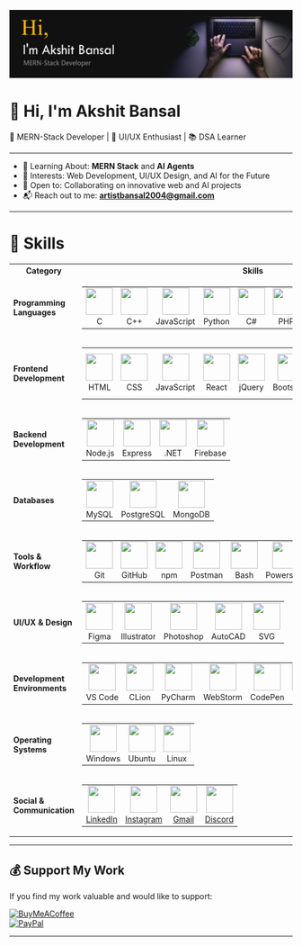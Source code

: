 ![Header Image](./profileHeader.png)  

# 👋 Hi, I'm Akshit Bansal  

🚀 MERN-Stack Developer | 🎨 UI/UX Enthusiast | 📚 DSA Learner  

---

- 🌱 Learning About: **MERN Stack** and **AI Agents**  
- 👀 Interests: Web Development, UI/UX Design, and AI for the Future  
- 🤝 Open to: Collaborating on innovative web and AI projects  
- 📬 Reach out to me: **artistbansal2004@gmail.com**

---

# 💼 Skills

<table>
  <tr>
    <th>Category</th>
    <th>Skills</th>
  </tr>

  <!-- Programming Languages -->
  <tr>
    <td><b>Programming Languages</b></td>
    <td>
      <table>
        <tr>
          <td align="center"><img src="https://skillicons.dev/icons?i=c" width="48" height="48"/><br>C</td>
          <td align="center"><img src="https://skillicons.dev/icons?i=cpp" width="48" height="48"/><br>C++</td>
          <td align="center"><img src="https://skillicons.dev/icons?i=js" width="48" height="48"/><br>JavaScript</td>
          <td align="center"><img src="https://skillicons.dev/icons?i=py" width="48" height="48"/><br>Python</td>
          <td align="center"><img src="https://skillicons.dev/icons?i=cs" width="48" height="48"/><br>C#</td>
          <td align="center"><img src="https://skillicons.dev/icons?i=php" width="48" height="48"/><br>PHP</td>
        </tr>
      </table>
    </td>
  </tr>

  <!-- Frontend Development -->
  <tr>
    <td><b>Frontend Development</b></td>
    <td>
      <table>
        <tr>
          <td align="center"><img src="https://skillicons.dev/icons?i=html" width="48" height="48"/><br>HTML</td>
          <td align="center"><img src="https://skillicons.dev/icons?i=css" width="48" height="48"/><br>CSS</td>
          <td align="center"><img src="https://skillicons.dev/icons?i=js" width="48" height="48"/><br>JavaScript</td>
          <td align="center"><img src="https://skillicons.dev/icons?i=react" width="48" height="48"/><br>React</td>
          <td align="center"><img src="https://skillicons.dev/icons?i=jquery" width="48" height="48"/><br>jQuery</td>
          <td align="center"><img src="https://skillicons.dev/icons?i=bootstrap" width="48" height="48"/><br>Bootstrap</td>
          <td align="center"><img src="https://skillicons.dev/icons?i=tailwind" width="48" height="48"/><br>Tailwind</td>
          <td align="center"><img src="https://skillicons.dev/icons?i=materialui" width="48" height="48"/><br>Material UI</td>
          <td align="center"><img src="https://skillicons.dev/icons?i=vite" width="48" height="48"/><br>Vite</td>
        </tr>
      </table>
    </td>
  </tr>

  <!-- Backend Development -->
  <tr>
    <td><b>Backend Development</b></td>
    <td>
      <table>
        <tr>
          <td align="center"><img src="https://skillicons.dev/icons?i=nodejs" width="48" height="48"/><br>Node.js</td>
          <td align="center"><img src="https://skillicons.dev/icons?i=express" width="48" height="48"/><br>Express</td>
          <td align="center"><img src="https://skillicons.dev/icons?i=dotnet" width="48" height="48"/><br>.NET</td>
          <td align="center"><img src="https://skillicons.dev/icons?i=firebase" width="48" height="48"/><br>Firebase</td>
        </tr>
      </table>
    </td>
  </tr>

  <!-- Databases -->
  <tr>
    <td><b>Databases</b></td>
    <td>
      <table>
        <tr>
          <td align="center"><img src="https://skillicons.dev/icons?i=mysql" width="48" height="48"/><br>MySQL</td>
          <td align="center"><img src="https://skillicons.dev/icons?i=postgres" width="48" height="48"/><br>PostgreSQL</td>
          <td align="center"><img src="https://skillicons.dev/icons?i=mongodb" width="48" height="48"/><br>MongoDB</td>
        </tr>
      </table>
    </td>
  </tr>

  <!-- Tools & Workflow -->
  <tr>
    <td><b>Tools & Workflow</b></td>
    <td>
      <table>
        <tr>
          <td align="center"><img src="https://skillicons.dev/icons?i=git" width="48" height="48"/><br>Git</td>
          <td align="center"><img src="https://skillicons.dev/icons?i=github" width="48" height="48"/><br>GitHub</td>
          <td align="center"><img src="https://skillicons.dev/icons?i=npm" width="48" height="48"/><br>npm</td>
          <td align="center"><img src="https://skillicons.dev/icons?i=postman" width="48" height="48"/><br>Postman</td>
          <td align="center"><img src="https://skillicons.dev/icons?i=bash" width="48" height="48"/><br>Bash</td>
          <td align="center"><img src="https://skillicons.dev/icons?i=powershell" width="48" height="48"/><br>Powershell</td>
        </tr>
      </table>
    </td>
  </tr>

  <!-- UI/UX & Design -->
  <tr>
    <td><b>UI/UX & Design</b></td>
    <td>
      <table>
        <tr>
          <td align="center"><img src="https://skillicons.dev/icons?i=figma" width="48" height="48"/><br>Figma</td>
          <td align="center"><img src="https://skillicons.dev/icons?i=ai" width="48" height="48"/><br>Illustrator</td>
          <td align="center"><img src="https://skillicons.dev/icons?i=ps" width="48" height="48"/><br>Photoshop</td>
          <td align="center"><img src="https://skillicons.dev/icons?i=autocad" width="48" height="48"/><br>AutoCAD</td>
          <td align="center"><img src="https://skillicons.dev/icons?i=svg" width="48" height="48"/><br>SVG</td>
        </tr>
      </table>
    </td>
  </tr>

  <!-- Development Environments -->
  <tr>
    <td><b>Development Environments</b></td>
    <td>
      <table>
        <tr>
          <td align="center"><img src="https://skillicons.dev/icons?i=vscode" width="48" height="48"/><br>VS Code</td>
          <td align="center"><img src="https://skillicons.dev/icons?i=clion" width="48" height="48"/><br>CLion</td>
          <td align="center"><img src="https://skillicons.dev/icons?i=pycharm" width="48" height="48"/><br>PyCharm</td>
          <td align="center"><img src="https://skillicons.dev/icons?i=webstorm" width="48" height="48"/><br>WebStorm</td>
          <td align="center"><img src="https://skillicons.dev/icons?i=codepen" width="48" height="48"/><br>CodePen</td>
          <td align="center"><img src="https://skillicons.dev/icons?i=notion" width="48" height="48"/><br>Notion</td>
          <td align="center"><img src="https://skillicons.dev/icons?i=md" width="48" height="48"/><br>Markdown</td>
          <td align="center"><img src="https://skillicons.dev/icons?i=latex" width="48" height="48"/><br>LaTeX</td>
        </tr>
      </table>
    </td>
  </tr>

  <!-- Operating Systems -->
  <tr>
    <td><b>Operating Systems</b></td>
    <td>
      <table>
        <tr>
          <td align="center"><img src="https://skillicons.dev/icons?i=windows" width="48" height="48"/><br>Windows</td>
          <td align="center"><img src="https://skillicons.dev/icons?i=ubuntu" width="48" height="48"/><br>Ubuntu</td>
          <td align="center"><img src="https://skillicons.dev/icons?i=linux" width="48" height="48"/><br>Linux</td>
        </tr>
      </table>
    </td>
  </tr>

  <!-- Social & Communication -->
  <tr>
    <td><b>Social & Communication</b></td>
    <td>
      <table>
        <tr>
          <td align="center"><a href="https://www.linkedin.com/in/akshit-bansal11"><img src="https://skillicons.dev/icons?i=linkedin" width="48" height="48"/><br>LinkedIn</a></td>
          <td align="center"><a href="https://www.instagram.com/akshit_bansal11"><img src="https://skillicons.dev/icons?i=instagram" width="48" height="48"/><br>Instagram</a></td>
          <td align="center"><a href="mailto:artistbansal2004@gmail.com"><img src="https://skillicons.dev/icons?i=gmail" width="48" height="48"/><br>Gmail</a></td>
          <td align="center"><a href="https://discord.com/users/akshit_bansal11"><img src="https://skillicons.dev/icons?i=discord" width="48" height="48"/><br>Discord</a></td>
        </tr>
      </table>
    </td>
  </tr>
</table>


---

## 💰 Support My Work

If you find my work valuable and would like to support:

[![BuyMeACoffee](https://img.shields.io/badge/Buy%20Me%20a%20Coffee-ffdd00?style=for-the-badge&logo=buy-me-a-coffee&logoColor=black)](https://buymeacoffee.com/akshit_bansal11)  
[![PayPal](https://img.shields.io/badge/PayPal-00457C?style=for-the-badge&logo=paypal&logoColor=white)](https://paypal.me/AkshitBansal141)

---
